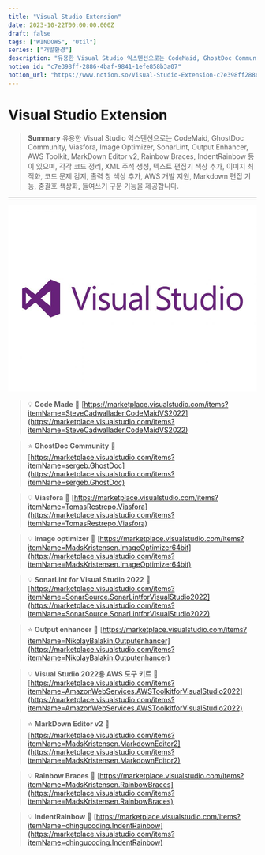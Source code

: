 ```yaml
---
title: "Visual Studio Extension"
date: 2023-10-22T00:00:00.000Z
draft: false
tags: ["WINDOWS", "Util"]
series: ["개발환경"]
description: "유용한 Visual Studio 익스텐션으로는 CodeMaid, GhostDoc Community, Viasfora, Image Optimizer, SonarLint, Output Enhancer, AWS Toolkit, MarkDown Editor v2, Rainbow Braces, IndentRainbow 등이 있으며, 각각 코드 정리, XML 주석 생성, 텍스트 편집기 색상 추가, 이미지 최적화, 코드 문제 감지, 출력 창 색상 추가, AWS 개발 지원, Markdown 편집 기능, 중괄호 색상화, 들여쓰기 구분 기능을 제공합니다."
notion_id: "c7e398ff-2886-4baf-9841-1efe858b3a07"
notion_url: "https://www.notion.so/Visual-Studio-Extension-c7e398ff28864baf98411efe858b3a07"
---
```


# Visual Studio Extension

> **Summary**
> 유용한 Visual Studio 익스텐션으로는 CodeMaid, GhostDoc Community, Viasfora, Image Optimizer, SonarLint, Output Enhancer, AWS Toolkit, MarkDown Editor v2, Rainbow Braces, IndentRainbow 등이 있으며, 각각 코드 정리, XML 주석 생성, 텍스트 편집기 색상 추가, 이미지 최적화, 코드 문제 감지, 출력 창 색상 추가, AWS 개발 지원, Markdown 편집 기능, 중괄호 색상화, 들여쓰기 구분 기능을 제공합니다.

---

![Image](image_dc4ca3e87320.png)

> 💡 ****Code Made****
> 🔗 [https://marketplace.visualstudio.com/items?itemName=SteveCadwallader.CodeMaidVS2022](https://marketplace.visualstudio.com/items?itemName=SteveCadwallader.CodeMaidVS2022)
>
>

> ⭐ ****GhostDoc Community****
> 🔗 [https://marketplace.visualstudio.com/items?itemName=sergeb.GhostDoc](https://marketplace.visualstudio.com/items?itemName=sergeb.GhostDoc)
>
>

> 💡 ****Viasfora****
> 🔗 [https://marketplace.visualstudio.com/items?itemName=TomasRestrepo.Viasfora](https://marketplace.visualstudio.com/items?itemName=TomasRestrepo.Viasfora)
>
>

> 💡 ****image optimizer****
> 🔗 [https://marketplace.visualstudio.com/items?itemName=MadsKristensen.ImageOptimizer64bit](https://marketplace.visualstudio.com/items?itemName=MadsKristensen.ImageOptimizer64bit)
>
>

> 💡 ****SonarLint for Visual Studio 2022****
> 🔗 [https://marketplace.visualstudio.com/items?itemName=SonarSource.SonarLintforVisualStudio2022](https://marketplace.visualstudio.com/items?itemName=SonarSource.SonarLintforVisualStudio2022)
>
>

> ⭐ ****Output enhancer****
> 🔗 [https://marketplace.visualstudio.com/items?itemName=NikolayBalakin.Outputenhancer](https://marketplace.visualstudio.com/items?itemName=NikolayBalakin.Outputenhancer)
>
>

> 💡 ****Visual Studio 2022용 AWS 도구 키트****
> 🔗 [https://marketplace.visualstudio.com/items?itemName=AmazonWebServices.AWSToolkitforVisualStudio2022](https://marketplace.visualstudio.com/items?itemName=AmazonWebServices.AWSToolkitforVisualStudio2022)
>
>

> ⭐ **MarkDown Editor v2**
> 🔗 [https://marketplace.visualstudio.com/items?itemName=MadsKristensen.MarkdownEditor2](https://marketplace.visualstudio.com/items?itemName=MadsKristensen.MarkdownEditor2)
>
>

> 💡 **Rainbow Braces**
> 🔗 [https://marketplace.visualstudio.com/items?itemName=MadsKristensen.RainbowBraces](https://marketplace.visualstudio.com/items?itemName=MadsKristensen.RainbowBraces)
>
>

> 💡 ****IndentRainbow****
> 🔗 [https://marketplace.visualstudio.com/items?itemName=chingucoding.IndentRainbow](https://marketplace.visualstudio.com/items?itemName=chingucoding.IndentRainbow)
>
>


